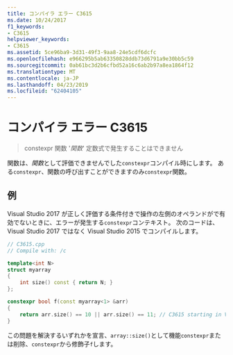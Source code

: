 ```yaml
---
title: コンパイラ エラー C3615
ms.date: 10/24/2017
f1_keywords:
- C3615
helpviewer_keywords:
- C3615
ms.assetid: 5ce96ba9-3d31-49f3-9aa8-24e5cdf6dcfc
ms.openlocfilehash: e966295b5ab63350828ddb73d6791a9e30bb5c59
ms.sourcegitcommit: 0ab61bc3d2b6cfbd52a16c6ab2b97a8ea1864f12
ms.translationtype: MT
ms.contentlocale: ja-JP
ms.lasthandoff: 04/23/2019
ms.locfileid: "62404105"
---
```

# <a name="compiler-error-c3615"></a>コンパイラ エラー C3615

> constexpr 関数 '*関数*' 定数式で発生することはできません

関数は、*関数*として評価できませんでした`constexpr`コンパイル時にします。 ある`constexpr`、関数の呼び出すことができますのみ`constexpr`関数。

## <a name="example"></a>例

Visual Studio 2017 が正しく評価する条件付きで操作の左側のオペランドがで有効でないときに、エラーが発生する`constexpr`コンテキスト。 次のコードは、Visual Studio 2017 ではなく Visual Studio 2015 でコンパイルします。

```cpp
// C3615.cpp
// Compile with: /c

template<int N>
struct myarray
{
    int size() const { return N; }
};

constexpr bool f(const myarray<1> &arr)
{
    return arr.size() == 10 || arr.size() == 11; // C3615 starting in Visual Studio 2017
}
```

この問題を解決するいずれかを宣言、`array::size()`として機能`constexpr`または削除、`constexpr`から修飾子`f`します。
